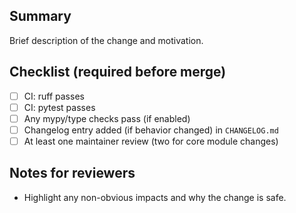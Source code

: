 <!-- .github/PULL_REQUEST_TEMPLATE/ci_enforcement.md -->
## Summary
Brief description of the change and motivation.

## Checklist (required before merge)
- [ ] CI: ruff passes
- [ ] CI: pytest passes
- [ ] Any mypy/type checks pass (if enabled)
- [ ] Changelog entry added (if behavior changed) in `CHANGELOG.md`
- [ ] At least one maintainer review (two for core module changes)

## Notes for reviewers
- Highlight any non-obvious impacts and why the change is safe.
